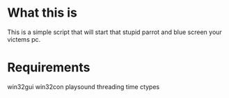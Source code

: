 # What this is
This is a simple script that will start that stupid parrot and blue screen your victems pc.

# Requirements
win32gui
win32con
playsound
threading
time
ctypes



